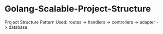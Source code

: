 # Golang-Scalable-Project-Structure
Project Structure Pattern Used: routes -> handlers -> controllers -> adapter -> database
